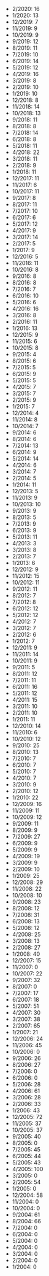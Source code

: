 *  2/2020: 16
*  1/2020: 13
*  12/2019: 7
*  11/2019: 9
*  10/2019: 9
*  9/2019: 12
*  8/2019: 11
*  7/2019: 10
*  6/2019: 14
*  5/2019: 12
*  4/2019: 16
*  3/2019: 8
*  2/2019: 10
*  1/2019: 10
*  12/2018: 8
*  11/2018: 14
*  10/2018: 13
*  9/2018: 11
*  8/2018: 8
*  7/2018: 14
*  6/2018: 8
*  5/2018: 11
*  4/2018: 22
*  3/2018: 11
*  2/2018: 9
*  1/2018: 11
*  12/2017: 11
*  11/2017: 6
*  10/2017: 11
*  9/2017: 8
*  8/2017: 11
*  7/2017: 10
*  6/2017: 6
*  5/2017: 12
*  4/2017: 9
*  3/2017: 14
*  2/2017: 5
*  1/2017: 9
*  12/2016: 5
*  11/2016: 11
*  10/2016: 8
*  9/2016: 8
*  8/2016: 8
*  7/2016: 7
*  6/2016: 10
*  5/2016: 6
*  4/2016: 16
*  3/2016: 8
*  2/2016: 11
*  1/2016: 13
*  12/2015: 9
*  11/2015: 6
*  10/2015: 8
*  9/2015: 4
*  8/2015: 6
*  7/2015: 5
*  6/2015: 9
*  5/2015: 5
*  4/2015: 7
*  3/2015: 7
*  2/2015: 9
*  1/2015: 7
*  12/2014: 4
*  11/2014: 8
*  10/2014: 7
*  9/2014: 6
*  8/2014: 6
*  7/2014: 13
*  6/2014: 9
*  5/2014: 14
*  4/2014: 6
*  3/2014: 7
*  2/2014: 5
*  1/2014: 11
*  12/2013: 5
*  11/2013: 9
*  10/2013: 10
*  9/2013: 9
*  8/2013: 5
*  7/2013: 9
*  6/2013: 9
*  5/2013: 11
*  4/2013: 3
*  3/2013: 8
*  2/2013: 7
*  1/2013: 6
*  12/2012: 9
*  11/2012: 15
*  10/2012: 11
*  9/2012: 11
*  8/2012: 7
*  7/2012: 8
*  6/2012: 12
*  5/2012: 12
*  4/2012: 7
*  3/2012: 7
*  2/2012: 6
*  1/2012: 7
*  12/2011: 9
*  11/2011: 14
*  10/2011: 9
*  9/2011: 5
*  8/2011: 12
*  7/2011: 11
*  6/2011: 16
*  5/2011: 12
*  4/2011: 15
*  3/2011: 10
*  2/2011: 10
*  1/2011: 11
*  12/2010: 14
*  11/2010: 6
*  10/2010: 12
*  9/2010: 25
*  8/2010: 13
*  7/2010: 7
*  6/2010: 7
*  5/2010: 7
*  4/2010: 7
*  3/2010: 9
*  2/2010: 12
*  1/2010: 22
*  12/2009: 16
*  11/2009: 11
*  10/2009: 12
*  9/2009: 11
*  8/2009: 9
*  7/2009: 27
*  6/2009: 9
*  5/2009: 9
*  4/2009: 19
*  3/2009: 9
*  2/2009: 10
*  1/2009: 25
*  12/2008: 29
*  11/2008: 22
*  10/2008: 10
*  9/2008: 23
*  8/2008: 12
*  7/2008: 31
*  6/2008: 13
*  5/2008: 12
*  4/2008: 25
*  3/2008: 13
*  2/2008: 27
*  1/2008: 40
*  12/2007: 15
*  11/2007: 0
*  10/2007: 22
*  9/2007: 32
*  8/2007: 0
*  7/2007: 17
*  6/2007: 18
*  5/2007: 51
*  4/2007: 30
*  3/2007: 38
*  2/2007: 65
*  1/2007: 21
*  12/2006: 24
*  11/2006: 45
*  10/2006: 0
*  9/2006: 26
*  8/2006: 27
*  7/2006: 0
*  6/2006: 0
*  5/2006: 28
*  4/2006: 61
*  3/2006: 28
*  2/2006: 33
*  1/2006: 43
*  12/2005: 72
*  11/2005: 37
*  10/2005: 37
*  9/2005: 40
*  8/2005: 0
*  7/2005: 45
*  6/2005: 44
*  5/2005: 43
*  4/2005: 100
*  3/2005: 0
*  2/2005: 54
*  1/2005: 0
*  12/2004: 58
*  11/2004: 0
*  10/2004: 0
*  9/2004: 61
*  8/2004: 66
*  7/2004: 0
*  6/2004: 0
*  5/2004: 0
*  4/2004: 0
*  3/2004: 0
*  2/2004: 0
*  1/2004: 0